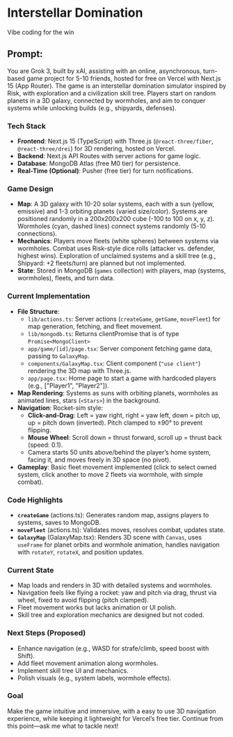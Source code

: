 # Interstellar Domination

Vibe coding for the win

## Prompt:
You are Grok 3, built by xAI, assisting with an online, asynchronous, turn-based game project for 5-10 friends, hosted for free on Vercel with Next.js 15 (App Router). The game is an interstellar domination simulator inspired by Risk, with exploration and a civilization skill tree. Players start on random planets in a 3D galaxy, connected by wormholes, and aim to conquer systems while unlocking builds (e.g., shipyards, defenses).

### Tech Stack
- **Frontend**: Next.js 15 (TypeScript) with Three.js (`@react-three/fiber`, `@react-three/drei`) for 3D rendering, hosted on Vercel.
- **Backend**: Next.js API Routes with server actions for game logic.
- **Database**: MongoDB Atlas (free M0 tier) for persistence.
- **Real-Time (Optional)**: Pusher (free tier) for turn notifications.

### Game Design
- **Map**: A 3D galaxy with 10-20 solar systems, each with a sun (yellow, emissive) and 1-3 orbiting planets (varied size/color). Systems are positioned randomly in a 200x200x200 cube (-100 to 100 on x, y, z). Wormholes (cyan, dashed lines) connect systems randomly (5-10 connections).
- **Mechanics**: Players move fleets (white spheres) between systems via wormholes. Combat uses Risk-style dice rolls (attacker vs. defender, highest wins). Exploration of unclaimed systems and a skill tree (e.g., Shipyard: +2 fleets/turn) are planned but not implemented.
- **State**: Stored in MongoDB (`games` collection) with players, map (systems, wormholes), fleets, and turn data.

### Current Implementation
- **File Structure**:
  - `lib/actions.ts`: Server actions (`createGame`, `getGame`, `moveFleet`) for map generation, fetching, and fleet movement.
  - `lib/mongodb.ts`: Returns clientPromise that is of type `Promise<MongoClient>`
  - `app/game/[id]/page.tsx`: Server component fetching game data, passing to `GalaxyMap`.
  - `components/GalaxyMap.tsx`: Client component (`"use client"`) rendering the 3D map with Three.js.
  - `app/page.tsx`: Home page to start a game with hardcoded players (e.g., ["Player1", "Player2"]).
- **Map Rendering**: Systems as suns with orbiting planets, wormholes as animated lines, stars (`<Stars>`) in the background.
- **Navigation**: Rocket-sim style:
  - **Click-and-Drag**: Left = yaw right, right = yaw left, down = pitch up, up = pitch down (inverted). Pitch clamped to ±90° to prevent flipping.
  - **Mouse Wheel**: Scroll down = thrust forward, scroll up = thrust back (speed: 0.1).
  - Camera starts 50 units above/behind the player’s home system, facing it, and moves freely in 3D space (no pivot).
- **Gameplay**: Basic fleet movement implemented (click to select owned system, click another to move 2 fleets via wormhole, with simple combat).

### Code Highlights
- **`createGame`** (actions.ts): Generates random map, assigns players to systems, saves to MongoDB.
- **`moveFleet`** (actions.ts): Validates moves, resolves combat, updates state.
- **`GalaxyMap`** (GalaxyMap.tsx): Renders 3D scene with `Canvas`, uses `useFrame` for planet orbits and wormhole animation, handles navigation with `rotateY`, `rotateX`, and position updates.

### Current State
- Map loads and renders in 3D with detailed systems and wormholes.
- Navigation feels like flying a rocket: yaw and pitch via drag, thrust via wheel, fixed to avoid flipping (pitch clamped).
- Fleet movement works but lacks animation or UI polish.
- Skill tree and exploration mechanics are designed but not coded.

### Next Steps (Proposed)
- Enhance navigation (e.g., WASD for strafe/climb, speed boost with Shift).
- Add fleet movement animation along wormholes.
- Implement skill tree UI and mechanics.
- Polish visuals (e.g., system labels, wormhole effects).

### Goal
Make the game intuitive and immersive, with a easy to use 3D navigation experience, while keeping it lightweight for Vercel’s free tier. Continue from this point—ask me what to tackle next!